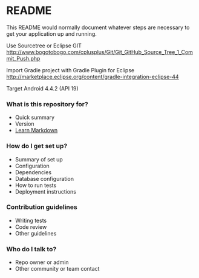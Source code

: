 # README #

This README would normally document whatever steps are necessary to get your application up and running.

Use Sourcetree or Eclipse GIT
http://www.bogotobogo.com/cplusplus/Git/Git_GitHub_Source_Tree_1_Commit_Push.php

Import Gradle project with Gradle Plugin for Eclipse
http://marketplace.eclipse.org/content/gradle-integration-eclipse-44

Target Android 4.4.2 (API 19)

### What is this repository for? ###

* Quick summary
* Version
* [Learn Markdown](https://bitbucket.org/tutorials/markdowndemo)

### How do I get set up? ###

* Summary of set up
* Configuration
* Dependencies
* Database configuration
* How to run tests
* Deployment instructions

### Contribution guidelines ###

* Writing tests
* Code review
* Other guidelines

### Who do I talk to? ###

* Repo owner or admin
* Other community or team contact